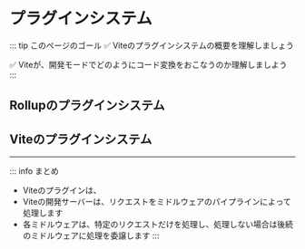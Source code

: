 # プラグインシステム

::: tip このページのゴール
✅ Viteのプラグインシステムの概要を理解しましょう

✅ Viteが、開発モードでどのようにコード変換をおこなうのか理解しましよう
:::

## Rollupのプラグインシステム

## Viteのプラグインシステム

---

::: info まとめ

- Viteのプラグインは、
- Viteの開発サーバーは、リクエストをミドルウェアのパイプラインによって処理します
- 各ミドルウェアは、特定のリクエストだけを処理し、処理しない場合は後続のミドルウェアに処理を委譲します
  :::
